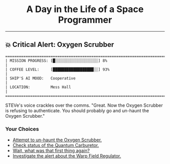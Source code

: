 <h1 align="center">A Day in the Life of a Space Programmer</h1>

---

<h2 id="node-82">💥 Critical Alert: Oxygen Scrubber</h2>

```
========================================================================
| MISSION PROGRESS: [█░░░░░░░░░░░░░░░░░░░] 8%                                  |
| COFFEE LEVEL:     [██████████████████░░] 93%                                 |
| SHIP'S AI MOOD:   Cooperative                                                |
| LOCATION:         Mess Hall                                                  |
========================================================================
```

STEVe's voice crackles over the comms. "Great. Now the Oxygen Scrubber is refusing to authenticate. You should probably go and un-haunt the Oxygen Scrubber."



### Your Choices

*   [Attempt to un-haunt the Oxygen Scrubber.](./README-0085.md)
*   [Check status of the Quantum Carburetor.](./README-0085.md)
*   [Wait, what was that first thing again?](./README-0080.md)
*   [Investigate the alert about the Warp Field Regulator.](../stage-04/README-0171.md)
